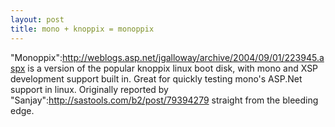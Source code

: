 ```yaml
--- 
layout: post
title: mono + knoppix = monoppix
---
```

"Monoppix":http://weblogs.asp.net/jgalloway/archive/2004/09/01/223945.aspx is a version of the popular knoppix linux boot disk, with mono and XSP development support built in.  Great for quickly testing mono's ASP.Net support in linux.  Originally reported by "Sanjay":http://sastools.com/b2/post/79394279 straight from the bleeding edge.
